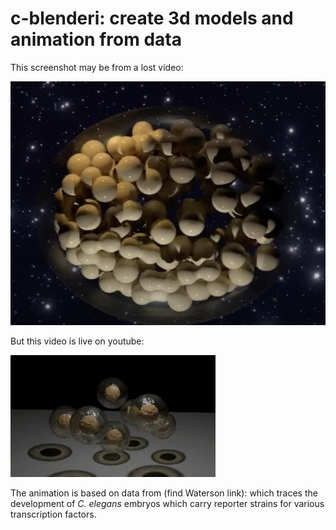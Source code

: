 # c-blenderi: create 3d models and animation from data

This screenshot may be from a lost video:

<img alt="Screenshot mid-video" src="/media/mid-video-screenshot.png" width=512 height=390>

But this video is live on youtube:

<img alt="Screenshot demo" src="/screenshots/youtube_metaballs_50pc_10s.gif" width=328 height=195>

The animation is based on data from (find Waterson link): which traces the development of *C. elegans* embryos which carry reporter strains for various transcription factors.


